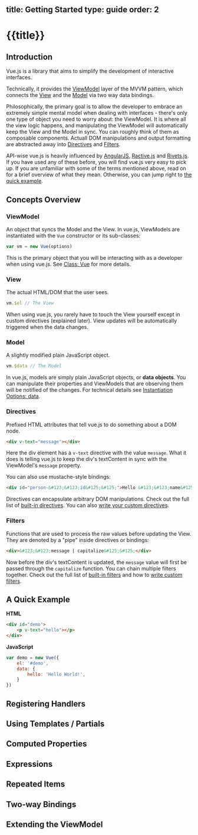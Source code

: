 title: Getting Started
type: guide
order: 2
---

# {{title}}

## Introduction

Vue.js is a library that aims to simplify the development of interactive interfaces.

Technically, it provides the [ViewModel](#ViewModel) layer of the MVVM pattern, which connects the [View](#View) and the [Model](#Model) via two way data bindings.

Philosophically, the primary goal is to allow the developer to embrace an extremely simple mental model when dealing with interfaces - there's only one type of object you need to worry about: the ViewModel. It is where all the view logic happens, and manipulating the ViewModel will automatically keep the View and the Model in sync. You can roughly think of them as composable components. Actuall DOM manipulations and output formatting are abstracted away into [Directives](#Directives) and [Filters](#Filters).

API-wise vue.js is heavily influenced by [AngularJS], [Ractive.js] and [Rivets.js]. If you have used any of these before, you will find vue.js very easy to pick up. If you are unfamiliar with some of the terms mentioned above, read on for a brief overview of what they mean. Otherwise, you can jump right to [the quick example](#A_Quick_Example).

## Concepts Overview

### ViewModel

An object that syncs the Model and the View. In vue.js, ViewModels are instantiated with the `Vue` constructor or its sub-classes:

```js
var vm = new Vue(options)
```

This is the primary object that you will be interacting with as a developer when using vue.js. See [Class: Vue](/api/) for more details.

### View

The actual HTML/DOM that the user sees.

```js
vm.$el // The View
```

When using vue.js, you rarely have to touch the View yourself except in custom directives (explained later). View updates will be automatically triggered when the data changes.

### Model

A slightly modified plain JavaScript object.

```js
vm.$data // The Model
```

In vue.js, models are simply plain JavaScript objects, or **data objects**. You can manipulate their properties and ViewModels that are observing them will be notified of the changes. For technical details see [Instantiation Options: data](/api/instantiation-options.html#data).

### Directives

Prefixed HTML attributes that tell vue.js to do something about a DOM node.

```html
<div v-text="message"></div>
```

Here the div element has a `v-text` directive with the value `message`. What it does is telling vue.js to keep the div's textContent in sync with the ViewModel's `message` property.

You can also use mustache-style bindings:

```html
<div id="person-&#123;&#123;id&#125;&#125;">Hello &#123;&#123;name&#125;&#125;!</div>
```

Directives can encapsulate arbitrary DOM manipulations. Check out the full list of [built-in directives](/api/directives.html). You can also [write your custom directives](/guide/custom-directive.html).

### Filters

Functions that are used to process the raw values before updating the View. They are denoted by a "pipe" inside directives or bindings:

```html
<div>&#123;&#123;message | capitalize&#125;&#125;</div>
```

Now before the div's textContent is updated, the `message` value will first be passed through the `capitalize` function. You can chain multiple filters together. Check out the full list of [built-in filters](/api/filters.html) and how to [write custom filters](/guide/custom-filter.html).

## A Quick Example

**HTML**

``` html
<div id="demo">
    <p v-text="hello"></p>
</div>
```

**JavaScript**

``` js
var demo = new Vue({
    el: '#demo',
    data: {
        hello: 'Hello World!',
    }
})
```

## Registering Handlers

## Using Templates / Partials

## Computed Properties

## Expressions

## Repeated Items

## Two-way Bindings

## Extending the ViewModel

[AngularJS]: http://angularjs.org
[Ractive.js]: http://ractivejs.org
[Rivets.js]: http://www.rivetsjs.com